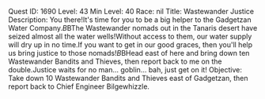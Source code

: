 Quest ID: 1690
Level: 43
Min Level: 40
Race: nil
Title: Wastewander Justice
Description: You there!It's time for you to be a big helper to the Gadgetzan Water Company.$B$BThe Wastewander nomads out in the Tanaris desert have seized almost all the water wells!Without access to them, our water supply will dry up in no time.If you want to get in our good graces, then you'll help us bring justice to those nomads!$B$BHead east of here and bring down ten Wastewander Bandits and Thieves, then report back to me on the double.Justice waits for no man... goblin... bah, just get on it!
Objective: Take down 10 Wastewander Bandits and Thieves east of Gadgetzan, then report back to Chief Engineer Bilgewhizzle.
